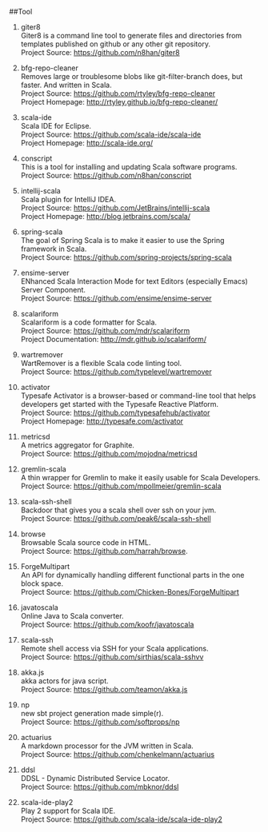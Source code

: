 ##Tool

1. giter8       
Giter8 is a command line tool to generate files and directories from templates published on github or any other git repository.       
Project Source: https://github.com/n8han/giter8      

1. bfg-repo-cleaner          
Removes large or troublesome blobs like git-filter-branch does, but faster. And written in Scala.    
Project Source: https://github.com/rtyley/bfg-repo-cleaner       
Project Homepage: http://rtyley.github.io/bfg-repo-cleaner/  

1. scala-ide    
Scala IDE for Eclipse.    
Project Source: https://github.com/scala-ide/scala-ide    
Project Homepage: http://scala-ide.org/  

1. conscript    
This is a tool for installing and updating Scala software programs.     
Project Source: https://github.com/n8han/conscript     

1. intellij-scala    
Scala plugin for IntelliJ IDEA.    
Project Source: https://github.com/JetBrains/intellij-scala     
Project Homepage: http://blog.jetbrains.com/scala/    

1. spring-scala    
The goal of Spring Scala is to make it easier to use the Spring framework in Scala.     
Project Source: https://github.com/spring-projects/spring-scala    
   
1. ensime-server    
ENhanced Scala Interaction Mode for text Editors (especially Emacs) Server Component.     
Project Source: https://github.com/ensime/ensime-server   

1. scalariform     
Scalariform is a code formatter for Scala.    
Project Source: https://github.com/mdr/scalariform     
Project Documentation: http://mdr.github.io/scalariform/     

1. wartremover    
WartRemover is a flexible Scala code linting tool.    
Project Source: https://github.com/typelevel/wartremover

1. activator   
Typesafe Activator is a browser-based or command-line tool that helps developers get started with the Typesafe Reactive Platform.    
Project Source: https://github.com/typesafehub/activator    
Project Homepage: http://typesafe.com/activator  

1. metricsd    
A metrics aggregator for Graphite.    
Project Source: https://github.com/mojodna/metricsd

1. gremlin-scala   
A thin wrapper for Gremlin to make it easily usable for Scala Developers.    
Project Source: https://github.com/mpollmeier/gremlin-scala    

1. scala-ssh-shell   
Backdoor that gives you a scala shell over ssh on your jvm.    
Project Source: https://github.com/peak6/scala-ssh-shell  
  
1. browse     
Browsable Scala source code in HTML.      
Project Source: https://github.com/harrah/browse.   

1. ForgeMultipart    
An API for dynamically handling different functional parts in the one block space.    
Project Source: https://github.com/Chicken-Bones/ForgeMultipart    

1. javatoscala   
Online Java to Scala converter.    
Project Source: https://github.com/koofr/javatoscala    

1. scala-ssh     
Remote shell access via SSH for your Scala applications.     
Project Source: https://github.com/sirthias/scala-sshvv

1. akka.js    
akka actors for java script.    
Project Source: https://github.com/teamon/akka.js   

1. np    
new sbt project generation made simple(r).     
Project Source: https://github.com/softprops/np  

1. actuarius    
A markdown processor for the JVM written in Scala.     
Project Source: https://github.com/chenkelmann/actuarius   

1. ddsl    
DDSL - Dynamic Distributed Service Locator.     
Project Source: https://github.com/mbknor/ddsl  

1. scala-ide-play2    
Play 2 support for Scala IDE.     
Project Source: https://github.com/scala-ide/scala-ide-play2  
